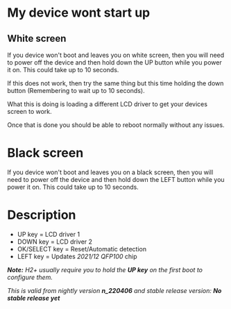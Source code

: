 # My device wont start up

## White screen
If you device won't boot and leaves you on white screen, then you will need to power off the device and then hold down the UP button while you power it on. This could take up to 10 seconds.

If this does not work, then try the same thing but this time holding the down button (Remembering to wait up to 10 seconds).

What this is doing is loading a different LCD driver to get your devices screen to work.

Once that is done you should be able to reboot normally without any issues.

# Black screen
If you device won't boot and leaves you on a black screen, then you will need to power off the device and then hold down the LEFT button while you power it on. This could take up to 10 seconds.


# Description
* UP key = LCD driver 1
* DOWN key = LCD driver 2
* OK/SELECT key = Reset/Automatic detection
* LEFT key = Updates _2021/12 QFP100_ chip

_**Note:** H2+ usually require you to hold the **UP key** on the first boot to configure them._

_This is valid from nightly version **n_220406** and stable release version: _**No stable release yet**__